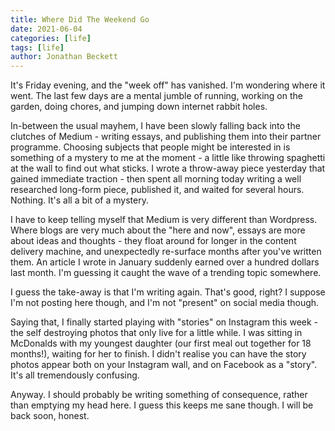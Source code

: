 ```yaml
---
title: Where Did The Weekend Go 
date: 2021-06-04
categories: [life]
tags: [life]
author: Jonathan Beckett
---
```


It's Friday evening, and the "week off" has vanished. I'm wondering where it went. The last few days are a mental jumble of running, working on the garden, doing chores, and jumping down internet rabbit holes.

In-between the usual mayhem, I have been slowly falling back into the clutches of Medium - writing essays, and publishing them into their partner programme. Choosing subjects that people might be interested in is something of a mystery to me at the moment - a little like throwing spaghetti at the wall to find out what sticks. I wrote a throw-away piece yesterday that gained immediate traction - then spent all morning today writing a well researched long-form piece, published it, and waited for several hours. Nothing. It's all a bit of a mystery.

I have to keep telling myself that Medium is very different than Wordpress. Where blogs are very much about the "here and now", essays are more about ideas and thoughts - they float around for longer in the content delivery machine, and unexpectedly re-surface months after you've written them. An article I wrote in January suddenly earned over a hundred dollars last month. I'm guessing it caught the wave of a trending topic somewhere.

I guess the take-away is that I'm writing again. That's good, right? I suppose I'm not posting here though, and I'm not "present" on social media though.

Saying that, I finally started playing with "stories" on Instagram this week - the self destroying photos that only live for a little while. I was sitting in McDonalds with my youngest daughter (our first meal out together for 18 months!), waiting for her to finish. I didn't realise you can have the story photos appear both on your Instagram wall, and on Facebook as a "story". It's all tremendously confusing.

Anyway. I should probably be writing something of consequence, rather than emptying my head here. I guess this keeps me sane though. I will be back soon, honest.